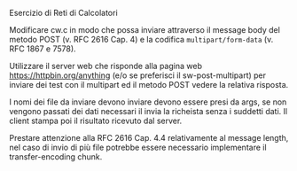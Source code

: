 Esercizio di Reti di Calcolatori

Modificare cw.c in modo che possa inviare attraverso il message body del metodo POST (v. RFC 2616 Cap. 4) e la codifica `multipart/form-data` (v. RFC 1867 e 7578).

Utilizzare il server web che risponde alla pagina web https://httpbin.org/anything (e/o se preferisci il sw-post-multipart) per inviare dei test con il multipart ed il metodo POST vedere la relativa risposta.

I nomi dei file da inviare devono inviare devono essere presi da args, se non vengono passati dei dati necessari il invia la richeista senza i suddetti dati. Il client stampa poi il risultato ricevuto dal server.

Prestare attenzione alla RFC 2616 Cap. 4.4 relativamente al message length, nel caso di invio di più file potrebbe essere necessario implementare il transfer-encoding chunk.